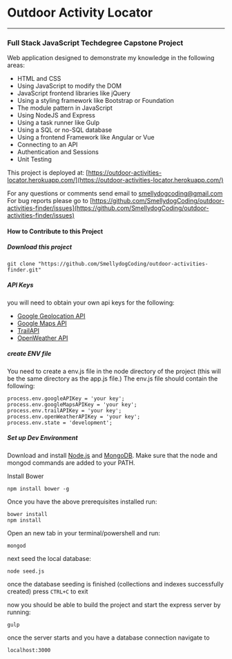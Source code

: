# Outdoor Activity Locator
---
### Full Stack JavaScript Techdegree Capstone Project

Web application designed to demonstrate my knowledge in the following areas:

- HTML and CSS
- Using JavaScript to modify the DOM
- JavaScript frontend libraries like jQuery
- Using a styling framework like Bootstrap or Foundation
- The module pattern in JavaScript
- Using NodeJS and Express
- Using a task runner like Gulp
- Using a SQL or no-SQL database
- Using a frontend Framework like Angular or Vue
- Connecting to an API
- Authentication and Sessions
- Unit Testing

This project is deployed at: [https://outdoor-activities-locator.herokuapp.com/](https://outdoor-activities-locator.herokuapp.com/)

For any questions or comments send email to [smellydogcoding@gmail.com](mailto:smellydogcoding@gmail.com)
For bug reports please go to [https://github.com/SmellydogCoding/outdoor-activities-finder/issues](https://github.com/SmellydogCoding/outdoor-activities-finder/issues)

#### How to Contribute to this Project

##### Download this project

```
git clone "https://github.com/SmellydogCoding/outdoor-activities-finder.git"
```

##### API Keys
you will need to obtain your own api keys for the following:

- [Google Geolocation API](https://developers.google.com/maps/documentation/geolocation/intro)
- [Google Maps API](https://developers.google.com/maps/)
- [TrailAPI](https://market.mashape.com/trailapi/trailapi)
- [OpenWeather API](https://openweathermap.org/api)

##### create ENV file

You need to create a env.js file in the node directory of the project (this will be the same directory as the app.js file.)  The env.js file should contain the following:

```
process.env.googleAPIKey = 'your key';
process.env.googleMapsAPIKey = 'your key';
process.env.trailAPIKey = 'your key';
process.env.openWeatherAPIKey = 'your key';
process.env.state = 'development';
```

##### Set up Dev Environment

Download and install [Node.js](https://nodejs.org/) and [MongoDB](https://www.mongodb.com/).
Make sure that the node and mongod commands are added to your PATH.

Install Bower

```
npm install bower -g
```

Once you have the above prerequisites installed run:

```
bower install
npm install
```

Open an new tab in your terminal/powershell and run:

```
mongod
```

next seed the local database:

```
node seed.js
```

once the database seeding is finished (collections and indexes successfully created) press `CTRL+C` to exit

now you should be able to build the project and start the express server by running:

```
gulp
```

once the server starts and you have a database connection navigate to

```
localhost:3000
```